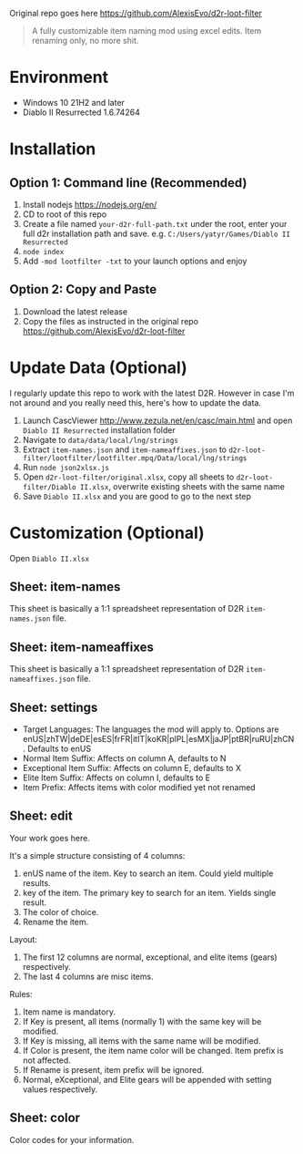 Original repo goes here https://github.com/AlexisEvo/d2r-loot-filter

> A fully customizable item naming mod using excel edits. Item renaming only, no more shit.

# Environment

- Windows 10 21H2 and later
- Diablo II Resurrected 1.6.74264

# Installation

## Option 1: Command line (Recommended)

1. Install nodejs https://nodejs.org/en/
2. CD to root of this repo
3. Create a file named `your-d2r-full-path.txt` under the root, enter your full d2r installation path and save. e.g. `C:/Users/yatyr/Games/Diablo II Resurrected`
4. `node index`
5. Add `-mod lootfilter -txt` to your launch options and enjoy

## Option 2: Copy and Paste

1. Download the latest release
2. Copy the files as instructed in the original repo https://github.com/AlexisEvo/d2r-loot-filter

# Update Data (Optional)

I regularly update this repo to work with the latest D2R. However in case I'm not around and you really need this, here's how to update the data.

1. Launch CascViewer http://www.zezula.net/en/casc/main.html and open `Diablo II Resurrected` installation folder
2. Navigate to `data/data/local/lng/strings`
3. Extract `item-names.json` and `item-nameaffixes.json` to `d2r-loot-filter/lootfilter/lootfilter.mpq/Data/local/lng/strings`
4. Run `node json2xlsx.js`
5. Open `d2r-loot-filter/original.xlsx`, copy all sheets to `d2r-loot-filter/Diablo II.xlsx`, overwrite existing sheets with the same name
6. Save `Diablo II.xlsx` and you are good to go to the next step

# Customization (Optional)

Open `Diablo II.xlsx`

## Sheet: item-names

This sheet is basically a 1:1 spreadsheet representation of D2R `item-names.json` file.

## Sheet: item-nameaffixes

This sheet is basically a 1:1 spreadsheet representation of D2R `item-nameaffixes.json` file.

## Sheet: settings

- Target Languages: The languages the mod will apply to. Options are enUS|zhTW|deDE|esES|frFR|itIT|koKR|plPL|esMX|jaJP|ptBR|ruRU|zhCN. Defaults to enUS
- Normal Item Suffix: Affects on column A, defaults to N
- Exceptional Item Suffix: Affects on column E, defaults to X
- Elite Item Suffix: Affects on column I, defaults to E
- Item Prefix: Affects items with color modified yet not renamed

## Sheet: edit

Your work goes here.

It's a simple structure consisting of 4 columns:

1. enUS name of the item. Key to search an item. Could yield multiple results.
2. key of the item. The primary key to search for an item. Yields single result.
3. The color of choice.
4. Rename the item.

Layout:

1. The first 12 columns are normal, exceptional, and elite items (gears) respectively.
2. The last 4 columns are misc items.

Rules:

1. Item name is mandatory.
2. If Key is present, all items (normally 1) with the same key will be modified.
3. If Key is missing, all items with the same name will be modified.
4. If Color is present, the item name color will be changed. Item prefix is not affected.
5. If Rename is present, item prefix will be ignored.
6. Normal, eXceptional, and Elite gears will be appended with setting values respectively.

## Sheet: color

Color codes for your information.
